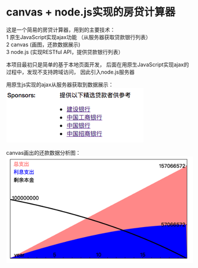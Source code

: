 # canvas + node.js实现的房贷计算器  
这是一个简易的房贷计算器，用到的主要技术：  
1 原生JavaScript实现ajax功能 （从服务器获取贷款银行列表）  
2 canvas (画图，还款数据展示)   
3 node.js (实现RESTful API，提供贷款银行列表）  

本项目最初只是简单的基于本地页面开发，
后面在用原生JavaScript实现ajax的过程中，发现不支持跨域访问，
因此引入node.js服务器

用原生js实现的ajax从服务器获取到数据展示：  
![](./static/images/banks.png)  

canvas画出的还款数据分析图：   
![](./static/images/canvas.png)







